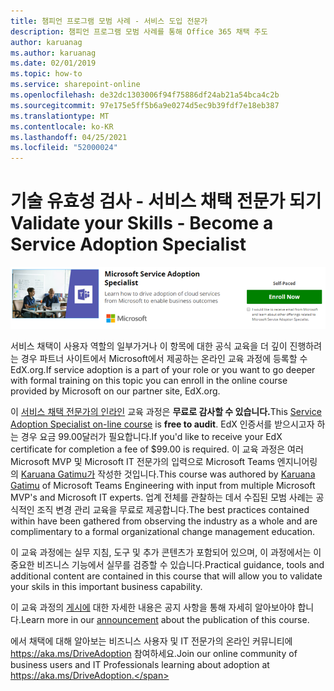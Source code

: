 ```yaml
---
title: 챔피언 프로그램 모범 사례 - 서비스 도입 전문가
description: 챔피언 프로그램 모범 사례를 통해 Office 365 채택 주도
author: karuanag
ms.author: karuanag
ms.date: 02/01/2019
ms.topic: how-to
ms.service: sharepoint-online
ms.openlocfilehash: de32dc1303006f94f75886df24ab21a54bca4c2b
ms.sourcegitcommit: 97e175e5ff5b6a9e0274d5ec9b39fdf7e18eb387
ms.translationtype: MT
ms.contentlocale: ko-KR
ms.lasthandoff: 04/25/2021
ms.locfileid: "52000024"
---
```

# <a name="validate-your-skills---become-a-service-adoption-specialist"></a><span data-ttu-id="bea63-103">기술 유효성 검사 - 서비스 채택 전문가 되기</span><span class="sxs-lookup"><span data-stu-id="bea63-103">Validate your Skills - Become a Service Adoption Specialist</span></span>

![서비스 도입 전문가 과정](media/champs_sascourse.png)

<span data-ttu-id="bea63-105">서비스 채택이 사용자 역할의 일부가거나 이 항목에 대한 공식 교육을 더 깊이 진행하려는 경우 파트너 사이트에서 Microsoft에서 제공하는 온라인 교육 과정에 등록할 수 EdX.org.</span><span class="sxs-lookup"><span data-stu-id="bea63-105">If service adoption is a part of your role or you want to go deeper with formal training on this topic you can enroll in the online course provided by Microsoft on our partner site, EdX.org.</span></span> 

<span data-ttu-id="bea63-106">이 [서비스 채택 전문가의 인라인](/learn/paths/m365-service-adoption/) 교육 과정은 **무료로 감사할 수 있습니다.**</span><span class="sxs-lookup"><span data-stu-id="bea63-106">This [Service Adoption Specialist on-line course](/learn/paths/m365-service-adoption/) is **free to audit**.</span></span>  <span data-ttu-id="bea63-107">EdX 인증서를 받으시고자 하는 경우 요금 99.00달러가 필요합니다.</span><span class="sxs-lookup"><span data-stu-id="bea63-107">If you'd like to receive your EdX certificate for completion a fee of $99.00 is required.</span></span>  <span data-ttu-id="bea63-108">이 교육 과정은 여러 Microsoft MVP 및 Microsoft IT 전문가의 입력으로 Microsoft Teams 엔지니어링의 [Karuana Gatimu가](https://linkedin.com/in/karuanagatimu) 작성한 것입니다.</span><span class="sxs-lookup"><span data-stu-id="bea63-108">This course was authored by [Karuana Gatimu](https://linkedin.com/in/karuanagatimu) of Microsoft Teams Engineering with input from multiple Microsoft MVP's and Microsoft IT experts.</span></span>  <span data-ttu-id="bea63-109">업계 전체를 관찰하는 데서 수집된 모범 사례는 공식적인 조직 변경 관리 교육을 무료로 제공합니다.</span><span class="sxs-lookup"><span data-stu-id="bea63-109">The best practices contained within have been gathered from observing the industry as a whole and are complimentary to a formal organizational change management education.</span></span>  

<span data-ttu-id="bea63-110">이 교육 과정에는 실무 지침, 도구 및 추가 콘텐츠가 포함되어 있으며, 이 과정에서는 이 중요한 비즈니스 기능에서 실무를 검증할 수 있습니다.</span><span class="sxs-lookup"><span data-stu-id="bea63-110">Practical guidance, tools and additional content are contained in this course that will allow you to validate your skils in this important business capability.</span></span>  

<span data-ttu-id="bea63-111">이 교육 과정의 [게시에](https://aka.ms/AdoptionCertAnnouncement) 대한 자세한 내용은 공지 사항을 통해 자세히 알아보아야 합니다.</span><span class="sxs-lookup"><span data-stu-id="bea63-111">Learn more in our [announcement](https://aka.ms/AdoptionCertAnnouncement) about the publication of this course.</span></span> 

<span data-ttu-id="bea63-112">에서 채택에 대해 알아보는 비즈니스 사용자 및 IT 전문가의 온라인 커뮤니티에 https://aka.ms/DriveAdoption 참여하세요.</span><span class="sxs-lookup"><span data-stu-id="bea63-112">Join our online community of business users and IT Professionals learning about adoption at https://aka.ms/DriveAdoption.</span></span>